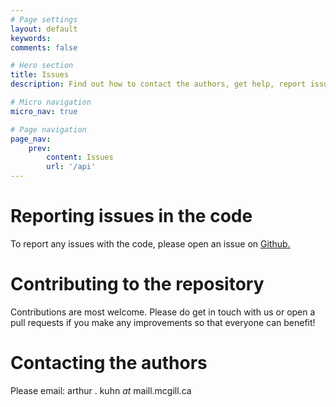 ```yaml
---
# Page settings
layout: default
keywords:
comments: false

# Hero section
title: Issues
description: Find out how to contact the authors, get help, report issues and suggest changes

# Micro navigation
micro_nav: true

# Page navigation
page_nav:
    prev:
        content: Issues
        url: '/api'
---
```



# Reporting issues in the code

To report any issues with the code, please open an issue on [Github.](https://github.com/arthurkuhn/hrvtoolkit/issues)


# Contributing to the repository

Contributions are most welcome. Please do get in touch with us or open a pull requests if you make any improvements so that everyone can benefit!

# Contacting the authors

Please email: arthur . kuhn *at* maill.mcgill.ca
